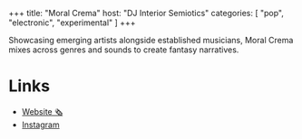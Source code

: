 +++
title: "Moral Crema"
host: "DJ Interior Semiotics"
categories: [
    "pop",
    "electronic",
    "experimental"
]
+++

Showcasing emerging artists alongside established musicians, Moral Crema mixes across genres and sounds to create fantasy narratives.

# Links

- [Website 🗞](https://www.moralcrema.com/)
- [Instagram](https://www.instagram.com/moralcrema/)
